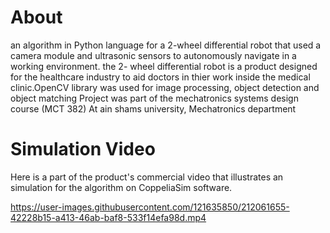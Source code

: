 # About
 an algorithm in Python language for a 2-wheel differential robot that used a camera module and ultrasonic sensors to autonomously navigate in a working environment.
the 2- wheel differential robot is a product designed for the healthcare industry to aid doctors in thier work inside the medical clinic.OpenCV library was used for image processing, object detection and object matching
Project was part of the mechatronics systems design course (MCT 382) At ain shams university, Mechatronics department

# Simulation Video
Here is a part of the product's commercial video that illustrates an simulation for the algorithm on CoppeliaSim software.

https://user-images.githubusercontent.com/121635850/212061655-42228b15-a413-46ab-baf8-533f14efa98d.mp4
